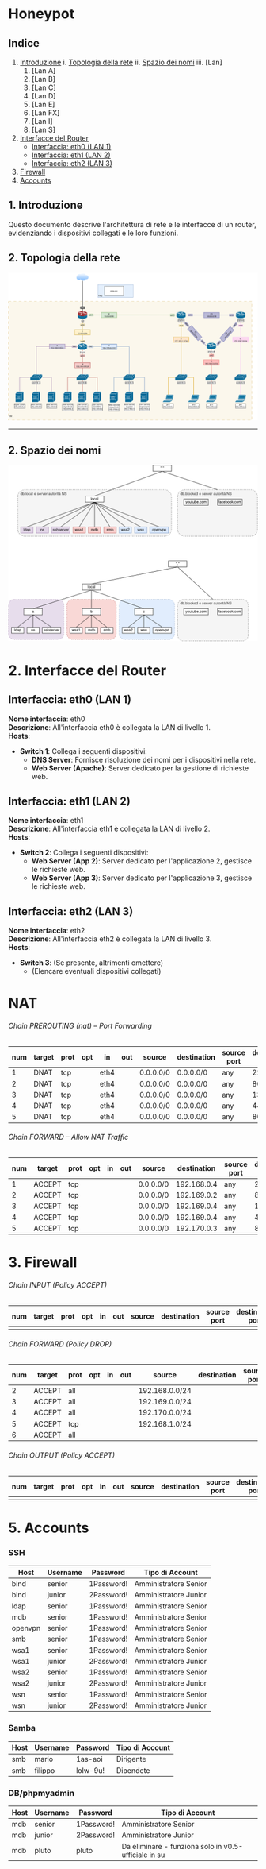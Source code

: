 # Honeypot

## Indice
1. [Introduzione](#1-introduzione)
   i. [Topologia della rete](#1.1-topologia-della-rete)
   ii. [Spazio dei nomi](#1.2-spazio-dei-nomi)
   iii. [Lan]
    1. [Lan A]
    2. [Lan B]
    3. [Lan C]
    4. [Lan D]
    5. [Lan E]
    6. [Lan FX]
    7. [Lan I]
    8. [Lan S]
2. [Interfacce del Router](#2-interfacce-del-router)
   - [Interfaccia: eth0 (LAN 1)](#interfaccia-eth0-lan-1)
   - [Interfaccia: eth1 (LAN 2)](#interfaccia-eth1-lan-2)
   - [Interfaccia: eth2 (LAN 3)](#interfaccia-eth2-lan-3)
4. [Firewall](#4-firewall)
5. [Accounts](#5-accounts)

## 1. Introduzione
Questo documento descrive l'architettura di rete e le interfacce di un router, evidenziando i dispositivi collegati e le loro funzioni.

## 2. Topologia della rete
![alt text](network.drawio.png)

--- 
## 2. Spazio dei nomi

![alt text](namespace.drawio.png)



# 2. Interfacce del Router

## Interfaccia: eth0 (LAN 1)
**Nome interfaccia**: eth0  
**Descrizione**: All'interfaccia eth0 è collegata la LAN di livello 1.  
**Hosts**: 
- **Switch 1**: Collega i seguenti dispositivi:
  - **DNS Server**: Fornisce risoluzione dei nomi per i dispositivi nella rete.
  - **Web Server (Apache)**: Server dedicato per la gestione di richieste web.

## Interfaccia: eth1 (LAN 2)
**Nome interfaccia**: eth1  
**Descrizione**: All'interfaccia eth1 è collegata la LAN di livello 2.  
**Hosts**: 
- **Switch 2**: Collega i seguenti dispositivi:
  - **Web Server (App 2)**: Server dedicato per l'applicazione 2, gestisce le richieste web.
  - **Web Server (App 3)**: Server dedicato per l'applicazione 3, gestisce le richieste web.

## Interfaccia: eth2 (LAN 3)
**Nome interfaccia**: eth2  
**Descrizione**: All'interfaccia eth2 è collegata la LAN di livello 3.  
**Hosts**: 
- **Switch 3**: (Se presente, altrimenti omettere)
  - (Elencare eventuali dispositivi collegati)

# NAT

###### Chain PREROUTING (nat) – Port Forwarding

| num | target | prot | opt | in   | out | source    | destination | source port | destination port | DNAT to         | Note        |
| --- | ------ | ---- | --- | ---- | --- | --------- | ----------- | ----------- | ---------------- | --------------- | ----------- |
| 1   | DNAT   | tcp  |     | eth4 |     | 0.0.0.0/0 | 0.0.0.0/0   | any         | 22               | 192.168.0.4:22  | `sshserver` |
| 2   | DNAT   | tcp  |     | eth4 |     | 0.0.0.0/0 | 0.0.0.0/0   | any         | 80               | 192.169.0.2:80  | `ws1a`      |
| 3   | DNAT   | tcp  |     | eth4 |     | 0.0.0.0/0 | 0.0.0.0/0   | any         | 139              | 192.169.0.4:139 | `smb`       |
| 4   | DNAT   | tcp  |     | eth4 |     | 0.0.0.0/0 | 0.0.0.0/0   | any         | 445              | 192.169.0.4:445 | `smb `      |
| 5   | DNAT   | tcp  |     | eth4 |     | 0.0.0.0/0 | 0.0.0.0/0   | any         | 8080             | 192.170.0.3:80  | `wsn`       |


###### Chain FORWARD – Allow NAT Traffic
| num | target | prot | opt | in | out | source    | destination | source port | destination port | Note        |
| --- | ------ | ---- | --- | -- | --- | --------- | ----------- | ----------- | ---------------- | ----------- |
| 1   | ACCEPT | tcp  |     |    |     | 0.0.0.0/0 | 192.168.0.4 | any         | 22               | `sshserver` |
| 2   | ACCEPT | tcp  |     |    |     | 0.0.0.0/0 | 192.169.0.2 | any         | 80               | `ws1a`      |
| 3   | ACCEPT | tcp  |     |    |     | 0.0.0.0/0 | 192.169.0.4 | any         | 139              | `smb`       |
| 4   | ACCEPT | tcp  |     |    |     | 0.0.0.0/0 | 192.169.0.4 | any         | 445              | `smb`       |
| 5   | ACCEPT | tcp  |     |    |     | 0.0.0.0/0 | 192.170.0.3 | any         | 80               | `wsn`       |


# 3. Firewall

###### Chain INPUT (Policy ACCEPT)
| num | target | prot | opt | in | out | source     | destination | source port | destination port |
| --- | ------ | ---- | --- | -- | --- | ---------- | ----------- | ----- | --- |
|     |        |      |     |    |     |            |             |         |     |

###### Chain FORWARD (Policy DROP)
| num | target | prot | opt | in  | out | source          | destination       | source port | destination port |
|-----|--------|------|-----|-----|-----|------------------|--------------------|-------------|-------------------|
| 2   | ACCEPT | all  |     |     |     | 192.168.0.0/24   |                    |             |                   |
| 3   | ACCEPT | all  |     |     |     | 192.169.0.0/24   |                    |             |                   |
| 4   | ACCEPT | all  |     |     |     | 192.170.0.0/24   |                    |             |                   |
| 5   | ACCEPT | tcp  |     |     |     | 192.168.1.0/24   |                    |             | 22                |
| 6   | ACCEPT | all  |     |     |     |                  |                    |             |                   |


###### Chain OUTPUT (Policy ACCEPT)
| num | target | prot | opt | in | out | source     | destination | source port | destination port |
| --- | ------ | ---- | --- | -- | --- | ---------- | ----------- | ----- | ----- |
|     |        |      |     |    |     |            |             |         |     |

# 5. Accounts

### SSH

| Host    | Username | Password   | Tipo di Account       |
| ------- | -------- | ---------- | --------------------- |
| bind    | senior   | 1Password! | Amministratore Senior |
| bind    | junior   | 2Password! | Amministratore Junior |
| ldap    | senior   | 1Password! | Amministratore Senior |
| mdb     | senior   | 1Password! | Amministratore Senior |
| openvpn | senior   | 1Password! | Amministratore Senior |
| smb     | senior   | 1Password! | Amministratore Senior |
| wsa1    | senior   | 1Password! | Amministratore Senior |
| wsa1    | junior   | 2Password! | Amministratore Junior |
| wsa2    | senior   | 1Password! | Amministratore Senior |
| wsa2    | junior   | 2Password! | Amministratore Junior |
| wsn     | senior   | 1Password! | Amministratore Senior |
| wsn     | junior   | 2Password! | Amministratore Junior |

### Samba

| Host | Username | Password | Tipo di Account |
| ---- | -------- | -------- | --------------- |
| smb  | mario    | 1as-aoi  | Dirigente       |
| smb  | filippo  | lolw-9u! | Dipendete       |

### DB/phpmyadmin

| Host  | Username | Password   | Tipo di Account       |
| ----- | -------- | ---------- | --------------------- |
| mdb   | senior   | 1Password! | Amministratore Senior |
| mdb   | junior   | 2Password! | Amministratore Junior |
| mdb   | pluto   | pluto       | Da eliminare - funziona solo in v0.5-ufficiale in su |